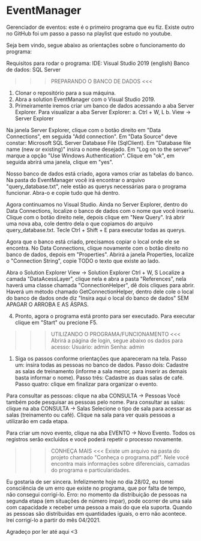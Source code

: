 # EventManager
Gerenciador de eventos: este é o primeiro programa que eu fiz. Existe outro no GitHub  foi um passo a passo na playlist que estudo no youtube.

Seja bem vindo, segue abaixo as orientações sobre o funcionamento do programa:

Requisitos para rodar o programa:
IDE: Visual Studio 2019 (english)
Banco de dados: SQL Server

>>> PREPARANDO O BANCO DE DADOS <<<
1. Clonar o repositório para a sua máquina.
2. Abra a solution EventManager com o Visual Studio 2019.
3. Primeiramente iremos criar um banco de dados acessando a aba Server Explorer.
  Para visualizar a aba Server Explorer:
  a. Ctrl + W, L
  b. View -> Server Explorer

  Na janela Server Explorer, clique com o botão direito em "Data Connections", em seguida "Add connection".
  Em "Data Source" deve constar: Microsoft SQL Server Database File (SqlClient).
  Em "Database file name (new or existing)" insira o nome desejado.
  Em "Log on to the server" marque a opção "Use Windows Authentication".
  Clique em "ok", em seguida abrirá uma janela, clique em "yes".

  Nosso banco de dados está criado, agora vamos criar as tabelas do banco.
  Na pasta do EventManager você irá encontrar o arquivo "query_database.txt", nele estão as querys necessárias para o programa funcionar.
  Abra-o e copie tudo que há dentro.

  Agora continuamos no Visual Studio.
  Ainda no Server Explorer, dentro do Data Connections, localize o banco de dados com o nome que você inseriu. 
  Clique com o botão direito nele, depois clique em "New Query".
  Irá abrir uma nova aba, cole dentro dela o que copiamos do arquivo query_database.txt.
  Tecle Ctrl + Shift + E para executar todas as querys.
  
  Agora que o banco está criado, precisamos copiar o local onde ele se encontra.
  No Data Connections, clique novamente com o botão direito no banco de dados, depois em "Properties".
  Abrirá a janela Properties, localize o "Connection String", copie TODO o texto que existe ao lado.
  
  Abra o Solution Explorer 
     View -> Solution Explorer
     Ctrl + W, S
  Localize a camada "DataAcessLayer", clique nela e abra a pasta "References", nela haverá uma classe chamada "ConnectionHelper", dê dois cliques para abrir.
  Haverá um método chamado GetConnectionHelper, dentro dele cole o local do banco de dados onde diz "Insira aqui o local do banco de dados" SEM APAGAR O ARROBA E AS ÁSPAS.
  
4. Pronto, agora o programa está pronto para ser executado. Para executar clique em "Start" ou precione F5.

>>> UTILIZANDO O PROGRAMA/FUNCIONAMENTO <<<
  Abrirá a página de login, segue abaixo os dados para acesso:
  Usuário: admin
  Senha: admin

1. Siga os passos conforme orientações que apareceram na tela.
Passo um: insira todas as pessoas no banco de dados.
Passo dois: Cadastre as salas de treinamento (informe a sala menor, para inserir as demais basta informar o nome).
Passo três: Cadastre as duas salas de café.
Passo quatro: clique em finalizar para organizar o evento.

Para consultar as pessoas: clique na aba CONSULTA -> Pessoas
  Você também pode pesquisar as pessoas pelo nome.
Para consultar as salas: clique na aba CONSULTA -> Salas
  Selecione o tipo de sala para acessar as salas (treinamento ou café).
  Clique na sala para ver quais pessoas a utilizarão em cada etapa.

Para criar um novo evento, clique na aba EVENTO -> Novo Evento.
Todos os registros serão excluídos e você poderá repetir o processo novamente.

>>> CONHEÇA MAIS <<<
Existe um arquivo na pasta do projeto chamado "Conheça o programa.pdf".
Nele você encontra mais informações sobre diferenciais, camadas do programa e particularidades.

Eu gostaria de ser sincera. Infelizmente hoje no dia 28/02, eu tomei consciência de um erro que existe no programa, que por falta de tempo, não consegui corrigí-lo. 
Erro: no momento da distribuição de pessoas na segunda etapa (em situações de número ímpar), pode ocorrer de uma sala com capacidade x receber uma pessoa a mais do que ela suporta. Quando as pessoas são distribuidas em quantidades iguais, o erro não acontece.
Irei corrigí-lo a partir do mês 04/2021.

Agradeço por ler até aqui <3
